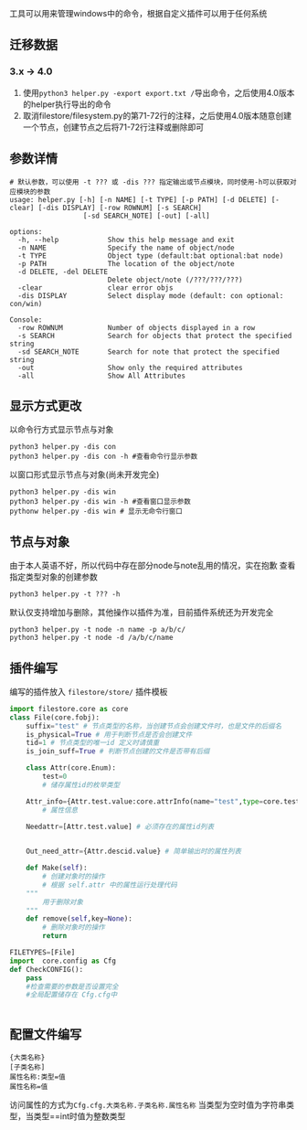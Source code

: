 工具可以用来管理windows中的命令，根据自定义插件可以用于任何系统

## 迁移数据
### 3.x -> 4.0

1. 使用`python3 helper.py -export export.txt /`导出命令，之后使用4.0版本的helper执行导出的命令
2. 取消filestore/filesystem.py的第71-72行的注释，之后使用4.0版本随意创建一个节点，创建节点之后将71-72行注释或删除即可


## 参数详情
```shell
# 默认参数，可以使用 -t ??? 或 -dis ??? 指定输出或节点模块，同时使用-h可以获取对应模块的参数
usage: helper.py [-h] [-n NAME] [-t TYPE] [-p PATH] [-d DELETE] [-clear] [-dis DISPLAY] [-row ROWNUM] [-s SEARCH]
                  [-sd SEARCH_NOTE] [-out] [-all]

options:
  -h, --help            Show this help message and exit
  -n NAME               Specify the name of object/node
  -t TYPE               Object type (default:bat optional:bat node)
  -p PATH               The location of the object/note
  -d DELETE, -del DELETE
                        Delete object/note (/???/???/???)
  -clear                clear error objs
  -dis DISPLAY          Select display mode (default: con optional: con/win)

Console:
  -row ROWNUM           Number of objects displayed in a row
  -s SEARCH             Search for objects that protect the specified string
  -sd SEARCH_NOTE       Search for note that protect the specified string
  -out                  Show only the required attributes
  -all                  Show All Attributes
```

## 显示方式更改

以命令行方式显示节点与对象
```shell
python3 helper.py -dis con 
python3 helper.py -dis con -h #查看命令行显示参数
```

以窗口形式显示节点与对象(尚未开发完全)
```shell
python3 helper.py -dis win
python3 helper.py -dis win -h #查看窗口显示参数
pythonw helper.py -dis win # 显示无命令行窗口
```

## 节点与对象
由于本人英语不好，所以代码中存在部分node与note乱用的情况，实在抱歉
查看指定类型对象的创建参数
```shell
python3 helper.py -t ??? -h 
```

默认仅支持增加与删除，其他操作以插件为准，目前插件系统还为开发完全
```shell
python3 helper.py -t node -n name -p a/b/c/
python3 helper.py -t node -d /a/b/c/name
```



## 插件编写
编写的插件放入 `filestore/store/`
插件模板
```python
import filestore.core as core
class File(core.fobj):
    suffix="test" # 节点类型的名称，当创建节点会创建文件时，也是文件的后缀名 
    is_physical=True # 用于判断节点是否会创建文件
    tid=1 # 节点类型的唯一id 定义时请慎重
    is_join_suff=True # 判断节点创建的文件是否带有后缀

    class Attr(core.Enum):
        test=0
        # 储存属性id的枚举类型

    Attr_info={Attr.test.value:core.attrInfo(name="test",type=core.test.str,arg="-test",desc="test"),}
        # 属性信息

    Needattr=[Attr.test.value] # 必须存在的属性id列表
    

    Out_need_attr={Attr.descid.value} # 简单输出时的属性列表

    def Make(self):
        # 创建对象时的操作
        # 根据 self.attr 中的属性运行处理代码
    """
        用于删除对象
    """
    def remove(self,key=None):
        # 删除对象时的操作
        return

FILETYPES=[File]
import  core.config as Cfg
def CheckCONFIG():
    pass
    #检查需要的参数是否设置完全
    #全局配置储存在 Cfg.cfg中
    
```

## 配置文件编写
```
{大类名称} 
[子类名称]
属性名称:类型=值
属性名称=值
```

访问属性的方式为`Cfg.cfg.大类名称.子类名称.属性名称`
当类型为空时值为字符串类型，当类型==int时值为整数类型
